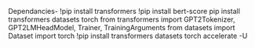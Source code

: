 Dependancies-
!pip install transformers
!pip install bert-score
pip install transformers datasets torch
from transformers import GPT2Tokenizer, GPT2LMHeadModel, Trainer, TrainingArguments
from datasets import Dataset
import torch
!pip install transformers datasets torch accelerate -U
